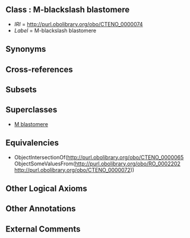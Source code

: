 
## Class : M-blackslash blastomere

 * *IRI* = http://purl.obolibrary.org/obo/CTENO_0000074
 * *Label* = M-blackslash blastomere

## Synonyms


## Cross-references


## Subsets


## Superclasses

 * [M blastomere](../../CTENO/65/CTENO_0000065.md)

## Equivalencies

 * ObjectIntersectionOf(<http://purl.obolibrary.org/obo/CTENO_0000065> ObjectSomeValuesFrom(<http://purl.obolibrary.org/obo/RO_0002202> <http://purl.obolibrary.org/obo/CTENO_0000072>))

## Other Logical Axioms


## Other Annotations


## External Comments

